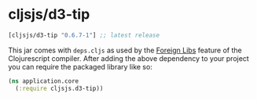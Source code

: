 # cljsjs/d3-tip

[](dependency)
```clojure
[cljsjs/d3-tip "0.6.7-1"] ;; latest release
```
[](/dependency)

This jar comes with `deps.cljs` as used by the [Foreign Libs][flibs] feature
of the Clojurescript compiler. After adding the above dependency to your project
you can require the packaged library like so:

```clojure
(ns application.core
  (:require cljsjs.d3-tip))
```
[flibs]: https://github.com/clojure/clojurescript/wiki/Packaging-Foreign-Dependencies
